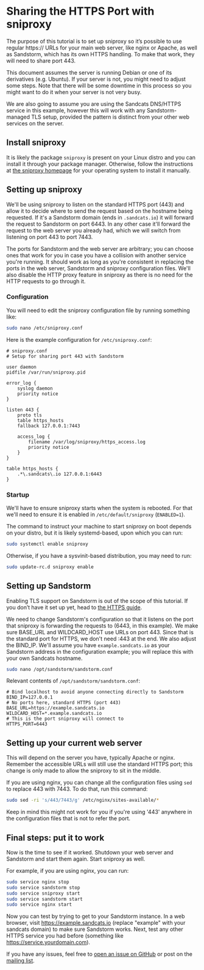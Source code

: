 # Sharing the HTTPS Port with sniproxy

The purpose of this tutorial is to set up sniproxy so it’s possible to use regular https:// URLs for your main web server, like nginx or Apache, as well as Sandstorm, which has its own HTTPS handling. To make that work, they will need to share port 443.

This document assumes the server is running Debian or one of its derivatives (e.g. Ubuntu). If your server is not, you might need to adjust some steps. Note that there will be some downtime in this process so you might want to do it when your server is not very busy.

We are also going to assume you are using the Sandcats DNS/HTTPS service in this example, however this will work with any Sandstorm-managed TLS setup, provided the pattern is distinct from your other web services on the server.

## Install sniproxy

It is likely the package `sniproxy` is present on your Linux distro and you can install it through your package manager. Otherwise, follow the instructions at [the sniproxy homepage](https://github.com/dlundquist/sniproxy) for your operating system to install it manually.

## Setting up sniproxy

We'll be using sniproxy to listen on the standard HTTPS port (443) and allow it to decide where to send the request based on the hostname being requested. If it's a Sandstorm domain (ends in `.sandcats.io`) it will forward the request to Sandstorm on port 6443. In any other case it'll forward the request to the web server you already had, which we will switch from listening on port 443 to port 7443.

The ports for Sandstorm and the web server are arbitrary; you can choose ones that work for you in case you have a collision with another service you're running. It should work as long as you're consistent in replacing the ports in the web server, Sandstorm and sniproxy configuration files. We'll also disable the HTTP proxy feature in sniproxy as there is no need for the HTTP requests to go through it.

### Configuration

You will need to edit the sniproxy configuration file by running something like:

```bash
sudo nano /etc/sniproxy.conf
```

Here is the example configuration for `/etc/sniproxy.conf`:

```
# sniproxy.conf
# Setup for sharing port 443 with Sandstorm

user daemon
pidfile /var/run/sniproxy.pid

error_log {
    syslog daemon
    priority notice
}

listen 443 {
    proto tls
    table https_hosts
    fallback 127.0.0.1:7443

    access_log {
        filename /var/log/sniproxy/https_access.log
        priority notice
    }
}

table https_hosts {
    .*\.sandcats\.io 127.0.0.1:6443
}
```

### Startup

We'll have to ensure sniproxy starts when the system is rebooted. For that we'll need to ensure it is enabled in ```/etc/default/sniproxy``` (```ENABLED=1```).

The command to instruct your machine to start sniproxy on boot depends on your distro, but it is likely systemd-based, upon which you can run:

```bash
sudo systemctl enable sniproxy
```

Otherwise, if you have a sysvinit-based distribution, you may need to run:

```bash
sudo update-rc.d sniproxy enable
```

## Setting up Sandstorm

Enabling TLS support on Sandstorm is out of the scope of this tutorial. If you don’t have it set up yet, head to [the HTTPS guide](ssl.md).

We need to change Sandstorm's configuration so that it listens on the port that sniproxy is forwarding the requests to (6443, in this example). We make sure BASE_URL and WILDCARD_HOST use URLs on port 443. Since that is the standard port for HTTPS, we don't need :443 at the end. We also adjust the BIND_IP. We'll assume you have `example.sandcats.io` as your Sandstorm address in the configuration example; you will replace this with your own Sandcats hostname.

```bash
sudo nano /opt/sandstorm/sandstorm.conf
```

Relevant contents of `/opt/sandstorm/sandstorm.conf`:

```
# Bind localhost to avoid anyone connecting directly to Sandstorm
BIND_IP=127.0.0.1
# No ports here, standard HTTPS (port 443)
BASE_URL=https://example.sandcats.io
WILDCARD_HOST=*.example.sandcats.io
# This is the port sniproxy will connect to
HTTPS_PORT=6443
```

## Setting up your current web server

This will depend on the server you have, typically Apache or nginx. Remember the accessible URLs will still use the standard HTTPS port; this change is only made to allow the sniproxy to sit in the middle.

If you are using nginx, you can change all the configuration files using ```sed``` to replace 443 with 7443. To do that, run this command:

```bash
sudo sed -ri 's/443/7443/g' /etc/nginx/sites-available/*
```

Keep in mind this might not work for you if you're using '443' anywhere in the configuration files that is not to refer the port.

## Final steps: put it to work

Now is the time to see if it worked. Shutdown your web server and Sandstorm and start them again. Start sniproxy as well.

For example, if you are using nginx, you can run:

```bash
sudo service nginx stop
sudo service sandstorm stop
sudo service sniproxy start
sudo service sandstorm start
sudo service nginx start
```

Now you can test by trying to get to your Sandstorm instance. In a web browser, visit https://example.sandcats.io (replace "example" with your sandcats domain) to make sure Sandstorm works. Next, test any other HTTPS service you had before (something like https://service.yourdomain.com).

If you have any issues, feel free to [open an issue on GitHub](https://github.com/sandstorm-io/sandstorm/issues/new) or post on the [mailing list](https://groups.google.com/forum/#!forum/sandstorm-dev).


